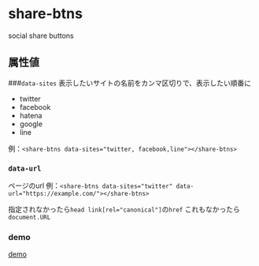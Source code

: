# share-btns
social share buttons

## 属性値
###`data-sites`
表示したいサイトの名前をカンマ区切りで、表示したい順番に
* twitter
* facebook
* hatena
* google
* line

例：`<share-btns data-sites="twitter, facebook,line"></share-btns>`


### `data-url`
ページのurl
例：`<share-btns data-sites="twitter" data-url="https://example.com/"></share-btns>`

指定されなかったら`head link[rel="canonical"]`の`href` これもなかったら`document.URL`

### demo ###
[demo](https://rawgit.com/Aquei/d251103a41f232035ff9/raw/8385ed97c188422d53b485b1f536ac1b4ed35318/share-btns.html)
